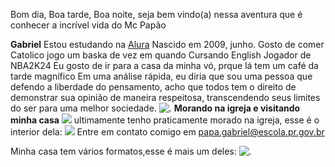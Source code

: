 Bom dia, Boa tarde, Boa noite, seja bem vindo(a) nessa aventura que é conhecer a incrível vida do Mc Papão 

**Gabriel**
Estou estudando na [Alura](https://www.alura.com.br/)
Nascido em 2009, junho.
Gosto de comer
Catolico
jogo um baska de vez em quando
Cursando English
Jogador de NBA2K24
Eu gosto de ir para a casa da minha vó, prque lá tem um café da tarde magnífico
Em uma análise rápida, eu diria que sou uma pessoa que defendo a liberdade do pensamento, acho que todos tem o direito de demonstrar sua opinião de maneira respeitosa, transcendendo seus limites do ser para uma melhor sociedade.
![.](https://media.tenor.com/XZLT8X6TK1oAAAAM/hora-do-caf%C3%A9.gif)
**Morando na igreja e visitando minha casa**
![](https://encrypted-tbn0.gstatic.com/images?q=tbn:ANd9GcQvw-Xzvb-W5NJN7Sd7yCW4hhGausf_D_-xYg&s)
ultimamente tenho praticamente morado na igreja, esse é o interior dela:
![](https://fastly.4sqi.net/img/general/600x600/15364473_5R5BtEJfZ6BNo53JHSkOJtSJKR8eWkN45Ml2cOxfC2U.jpg)
Entre em contato comigo em papa.gabriel@escola.pr.gov.br

Minha casa tem vários formatos,esse é mais um deles:
![.](https://media1.tenor.com/m/oO5rMV31OlQAAAAd/church-budapest.gif)
